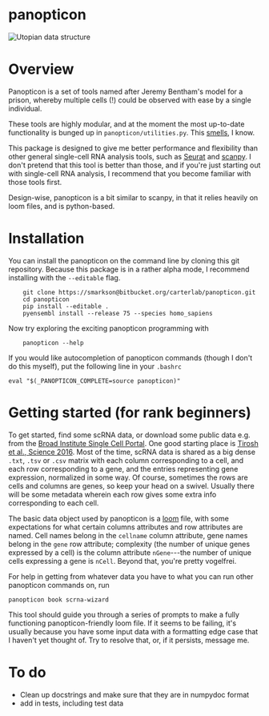 # panopticon

![Utopian data structure](https://upload.wikimedia.org/wikipedia/en/e/e1/Panopticon_Willey_Reveley_1791.png )

# Overview

Panopticon is a set of tools named after Jeremy Bentham's model for a prison, whereby multiple cells (!) could be observed with ease by a single individual.

These tools are highly modular, and at the moment the most up-to-date functionality is bunged up in `panopticon/utilities.py`.  This [smells](https://en.wikipedia.org/wiki/Code_smell), I know.  

This package is designed to give me better performance and flexibility than other general single-cell RNA analysis tools, such as [Seurat](https://satijalab.org/seurat/) and [scanpy](https://scanpy.readthedocs.io/en/stable/).  I don't pretend that this tool is better than those, and if you're just starting out with single-cell RNA analysis, I recommend that you become familiar with those tools first.  

Design-wise, panopticon is a bit similar to scanpy, in that it relies heavily on loom files, and is python-based.  

# Installation

You can install the panopticon on the command line by cloning this git repository.  Because this package is in a rather alpha mode, I recommend installing with the `--editable` flag.
```
    git clone https://smarkson@bitbucket.org/carterlab/panopticon.git
    cd panopticon
    pip install --editable .
    pyensembl install --release 75 --species homo_sapiens
```

Now try exploring the exciting panopticon programming with

```
    panopticon --help
```

If you would like autocompletion of panopticon commands (though I don't do this myself), put the following line in your `.bashrc`
```
eval "$(_PANOPTICON_COMPLETE=source panopticon)"
```

# Getting started (for rank beginners)

To get started, find some scRNA data, or download some public data e.g. from the [Broad Institute Single Cell Portal](https://singlecell.broadinstitute.org/single_cell).  One good starting place is [Tirosh et al., Science 2016](https://singlecell.broadinstitute.org/single_cell/study/SCP11/melanoma-intra-tumor-heterogeneity).  Most of the time, scRNA data is shared as a big dense `.txt`, `.tsv` or `.csv` matrix with each column corresponding to a cell, and each row corresponding to a gene, and the entries representing gene expression, normalized in some way.  Of course, sometimes the rows are cells and columns are genes, so keep your head on a swivel.  Usually there will be some metadata wherein each row gives some extra info corresponding to each cell.   

The basic data object used by panopticon is a [loom](http://loompy.org/) file, with some expectations for what certain columns attributes and row attributes are named.  Cell names belong in the `cellname` column attribute, gene names belong in the `gene` row attribute; complexity (the number of unique genes expressed by a cell) is the column attribute `nGene`---the number of unique cells expressing a gene is `nCell`.  Beyond that, you're pretty vogelfrei.  

For help in getting from whatever data you have to what you can run other panopticon commands on, run
```
panopticon book scrna-wizard
```
This tool should guide you through a series of prompts to make a fully functioning panopticon-friendly loom file.  If it seems to be failing, it's usually because you have some input data with a formatting edge case that I haven't yet thought of.  Try to resolve that, or, if it persists, message me.  

# 



# To do
- Clean up docstrings and make sure that they are in numpydoc format
- add in tests, including test data
